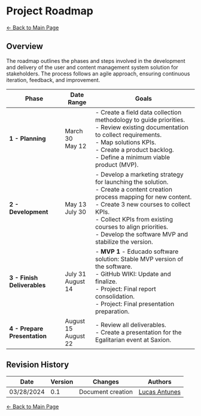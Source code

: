 # Project Roadmap

[← Back to Main Page](../../index.md)

## Overview

The roadmap outlines the phases and steps involved in the development and delivery of the user and content management system solution for stakeholders. The process follows an agile approach, ensuring continuous iteration, feedback, and improvement.

| **Phase**                                       | **Date Range**        | **Goals**                                                                                                                 |
| ------------------------------------------------ | --------------------- | ------------------------------------------------------------------------------------------------------------------------- |
| **1 - Planning**                                 | March 30 <br> May 12 | - Create a field data collection methodology to guide priorities. <br> - Review existing documentation to collect requirements. <br> - Map solutions KPIs. <br> - Create a product backlog. <br> - Define a minimum viable product (MVP). |
| **2 - Development**                              | May 13 <br> July 30  | - Develop a marketing strategy for launching the solution. <br> - Create a content creation process mapping for new content. <br> - Create 3 new courses to collect KPIs. <br> - Collect KPIs from existing courses to align priorities. <br> - Develop the software MVP and stabilize the version. |
| **3 - Finish Deliverables**                      | July 31 <br> August 14 | - **MVP 1** - Educado software solution: Stable MVP version of the software. <br> - GitHub WIKI: Update and finalize. <br> - Project: Final report consolidation. <br> - Project: Final presentation preparation. |
| **4 - Prepare Presentation**                     | August 15 <br> August 22 | - Review all deliverables. <br> - Create a presentation for the Egalitarian event at Saxion. |

## Revision History

| Date       | Version | Changes                           | Authors |
| ---------- | ------- | --------------------------------- | ------- |
| 03/28/2024 | 0.1     | Document creation                 |  [Lucas Antunes](https://github.com/LucasGSAntunes)        |

[← Back to Main Page](../../index.md)
